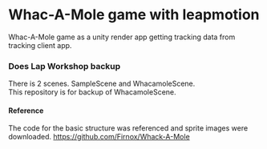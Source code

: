 # Whac-A-Mole game with leapmotion
Whac-A-Mole game as a unity render app getting tracking data from tracking client app.  

### Does Lap Workshop backup
There is 2 scenes. SampleScene and WhacamoleScene.  
This repository is for backup of WhacamoleScene.

#### Reference
The code for the basic structure was referenced and sprite images were downloaded.
https://github.com/Firnox/Whack-A-Mole
